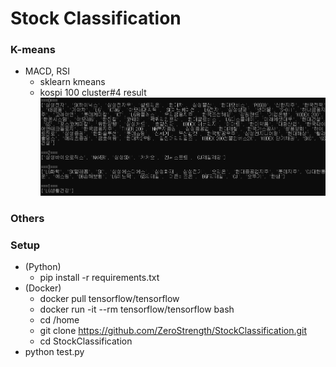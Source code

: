 # Stock Classification

### K-means
- MACD, RSI
  - sklearn kmeans
  - kospi 100 cluster#4 result
![Alt text](img/sklearn_kmeans_kospi_cluster4.png?raw=true "sklearn kmeans result")

### Others


### Setup
- (Python)
  - pip install -r requirements.txt
- (Docker)
  - docker pull tensorflow/tensorflow
  - docker run -it --rm tensorflow/tensorflow bash
  - cd /home
  - git clone https://github.com/ZeroStrength/StockClassification.git
  - cd StockClassification
- python test.py
